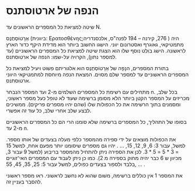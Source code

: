 # הנפה של ארטוסתנס
שיטה למציאת כל המספרים הראשונים עד N.

אֵרָטוֹסְתֶנֶס (ביוונית: Ερατοσθένης;‏ 276, קירנה – 194 לפנה"ס, אלכסנדריה) היה מתמטיקאי, גאוגרף ואסטרונום יווני. הישגו החשוב ביותר הוא מדידת היקף כדור הארץ לראשונה. הישג בולט נוסף שלו הוא הצגת שיטה למציאת כל המספרים הראשוניים (עד למספר נתון), הקרויה על-שמו: הנפה של ארטוסתנס.

בתורת המספרים, הנָפָה של אֵרָטוֹסְתֶנֶס הוא אלגוריתם פשוט ויעיל למציאת כל המספרים הראשוניים עד למספר שלם מסוים. המצאת הנפה מיוחסת למתמטיקאי היווני ארטוסתנס.

מתחילים עם רשימת כל המספרים השלמים מ-2 ועד המספר הנבחר n. בכל שלב, מכריזים על המספר הקטן ביותר הלא מסומן ברשימה שעוד לא טופל כעל מספר ראשוני, ומסמנים בתוך הרשימה את כל הכפולות שלו (שהם יהיו מספרים פריקים). ממשיכים לבצע שלב אחרי שלב, כל עוד זה אפשרי.

בסופו של התהליך, כל המספרים ברשימה שלא סומנו הרי הם כל המספרים הראשוניים מ-2 עד n.

את הכפולות מוצאים על ידי ספירה מהמספר כלפי מעלה בצעדים של אותו מספר. למשל, עבור 3: 6, 9, 12, 15, ... . יהיו גם מספרים שיסומנו יותר מפעם אחת, למשל 15 = 3 * 5 = 5 * 3. לכן את הספירה ניתן להתחיל מהמספר בריבוע (למשל 9 עבור 3, מכיוון ש 6 כבר יהיה מחוק בספירה מ 2). כמו כן ניתן לעבוד עם המספרים האי־זוגיים בלבד ולספור בצעדים כפולים, למשל עבור 5: 25, 35, 45, 55, ... .

את המספר 1 אין כוללים ברשימה, משום שהוא לא נחשב לראשוני. ראו מספר ראשוני להסבר בעניין זה.
